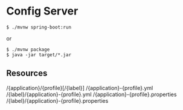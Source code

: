 # Config Server

```
$ ./mvnw spring-boot:run
```

or

```
$ ./mvnw package
$ java -jar target/*.jar
```


## Resources

/{application}/{profile}[/{label}]
/{application}-{profile}.yml
/{label}/{application}-{profile}.yml
/{application}-{profile}.properties
/{label}/{application}-{profile}.properties